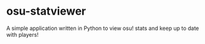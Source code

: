 # osu-statviewer
A simple application written in Python to view osu! stats and keep up to date with players!
